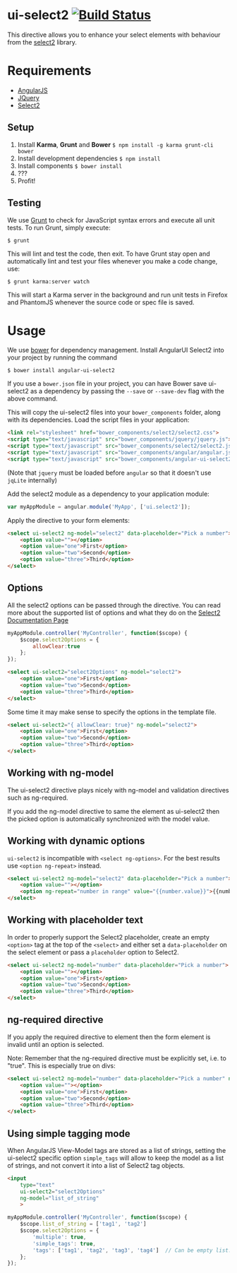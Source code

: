 ui-select2   [![Build Status](https://travis-ci.org/angular-ui/ui-select2.png)](https://travis-ci.org/angular-ui/ui-select2)
==========
This directive allows you to enhance your select elements with behaviour from the [select2](http://ivaynberg.github.io/select2/) library.

# Requirements

- [AngularJS](http://angularjs.org/)
- [JQuery](http://jquery.com/)
- [Select2](http://ivaynberg.github.io/select2/)

## Setup

1. Install **Karma**, **Grunt** and **Bower**
  `$ npm install -g karma grunt-cli bower`
2. Install development dependencies
  `$ npm install`
3. Install components
  `$ bower install`
4. ???
5. Profit!

## Testing

We use [Grunt](http://gruntjs.com/) to check for JavaScript syntax errors and execute all unit tests. To run Grunt, simply execute:

`$ grunt`

This will lint and test the code, then exit. To have Grunt stay open and automatically lint and test your files whenever you make a code change, use:

`$ grunt karma:server watch`

This will start a Karma server in the background and run unit tests in Firefox and PhantomJS whenever the source code or spec file is saved.

# Usage

We use [bower](https://github.com/bower/bower) for dependency management. Install AngularUI Select2 into your project by running the command

`$ bower install angular-ui-select2`

If you use a `bower.json` file in your project, you can have Bower save ui-select2 as a dependency by passing the `--save` or `--save-dev` flag with the above command.

This will copy the ui-select2 files into your `bower_components` folder, along with its dependencies. Load the script files in your application:
```html
<link rel="stylesheet" href="bower_components/select2/select2.css">
<script type="text/javascript" src="bower_components/jquery/jquery.js"></script>
<script type="text/javascript" src="bower_components/select2/select2.js"></script>
<script type="text/javascript" src="bower_components/angular/angular.js"></script>
<script type="text/javascript" src="bower_components/angular-ui-select2/src/select2.js"></script>
```

(Note that `jquery` must be loaded before `angular` so that it doesn't use `jqLite` internally)


Add the select2 module as a dependency to your application module:

```javascript
var myAppModule = angular.module('MyApp', ['ui.select2']);
```

Apply the directive to your form elements:

```html
<select ui-select2 ng-model="select2" data-placeholder="Pick a number">
    <option value=""></option>
    <option value="one">First</option>
    <option value="two">Second</option>
    <option value="three">Third</option>
</select>
```

## Options

All the select2 options can be passed through the directive. You can read more about the supported list of options and what they do on the [Select2 Documentation Page](http://ivaynberg.github.com/select2/)

```javascript
myAppModule.controller('MyController', function($scope) {
    $scope.select2Options = {
        allowClear:true
    };
});
```

```html
<select ui-select2="select2Options" ng-model="select2">
    <option value="one">First</option>
    <option value="two">Second</option>
    <option value="three">Third</option>
</select>
```

Some time it may make sense to specify the options in the template file.

```html
<select ui-select2="{ allowClear: true}" ng-model="select2">
    <option value="one">First</option>
    <option value="two">Second</option>
    <option value="three">Third</option>
</select>
```

## Working with ng-model

The ui-select2 directive plays nicely with ng-model and validation directives such as ng-required.

If you add the ng-model directive to same the element as ui-select2 then the picked option is automatically synchronized with the model value.

## Working with dynamic options
`ui-select2` is incompatible with `<select ng-options>`. For the best results use `<option ng-repeat>` instead.
```html
<select ui-select2 ng-model="select2" data-placeholder="Pick a number">
    <option value=""></option>
    <option ng-repeat="number in range" value="{{number.value}}">{{number.text}}</option>
</select>
```

## Working with placeholder text
In order to properly support the Select2 placeholder, create an empty `<option>` tag at the top of the `<select>` and either set a `data-placeholder` on the select element or pass a `placeholder` option to Select2.
```html
<select ui-select2 ng-model="number" data-placeholder="Pick a number">
    <option value=""></option>
    <option value="one">First</option>
    <option value="two">Second</option>
    <option value="three">Third</option>
</select>
```

## ng-required directive

If you apply the required directive to element then the form element is invalid until an option is selected.

Note: Remember that the ng-required directive must be explicitly set, i.e. to "true".  This is especially true on divs:

```html
<select ui-select2 ng-model="number" data-placeholder="Pick a number" ng-required="true">
    <option value=""></option>
    <option value="one">First</option>
    <option value="two">Second</option>
    <option value="three">Third</option>
</select>
```

## Using simple tagging mode

When AngularJS View-Model tags are stored as a list of strings, setting
the ui-select2 specific option `simple_tags` will allow to keep the model
as a list of strings, and not convert it into a list of Select2 tag objects.

```html
<input
    type="text"
    ui-select2="select2Options"
    ng-model="list_of_string"
    >
```

```javascript
myAppModule.controller('MyController', function($scope) {
    $scope.list_of_string = ['tag1', 'tag2']
    $scope.select2Options = {
        'multiple': true,
        'simple_tags': true,
        'tags': ['tag1', 'tag2', 'tag3', 'tag4']  // Can be empty list.
    };
});
```
